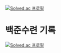 [![Solved.ac
프로필](http://mazassumnida.wtf/api/mini/generate_badge?boj=andrew9036)](https://solved.ac/andrew9036)

# 백준수련 기록

[![Solved.ac
프로필](http://mazassumnida.wtf/api/v2/generate_badge?boj=andrew9036)](https://solved.ac/andrew9036)
